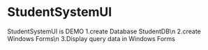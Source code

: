 # StudentSystemUI
StudentSystemUI is DEMO
1.create Database StudentDB\n
2.create Windows Forms\n
3.Display query data in Windows Forms
